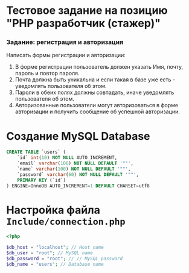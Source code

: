 # Тестовое задание на позицию "PHP разработчик (стажер)"

### Задание: регистрация и авторизация
Написать формы регистрации и авторизации:
 1. В форме регистрации пользователь должен указать Имя, почту, пароль и повтор пароля.
 2. Почта должна быть уникальна и если такая в базе уже есть - уведомлять пользователя об этом.
 3. Пароли в обеих полях должны совпадать, иначе уведомлять пользователя об этом.
 4. Авторизованные пользователи могут авторизоваться в форме авторизации и получить сообщение об успешной авторизации.

# Создание MySQL Database

```sql
CREATE TABLE `users` (
    `id` int(10) NOT NULL AUTO_INCREMENT,
    `email` varchar(100) NOT NULL DEFAULT '""',
    `name` varchar(100) NOT NULL DEFAULT '""',
    `password` varchar(60) NOT NULL DEFAULT '""',
    PRIMARY KEY (`id`)
) ENGINE=InnoDB AUTO_INCREMENT=1 DEFAULT CHARSET=utf8
```

# Настройка файла <code>Include/connection.php</code>

```php
<?php

$db_host = "localhost"; // Host name
$db_user = "root"; // MySQL name
$db_password = "root"; // // MySQL password
$db_name = "users"; // Database name
```






